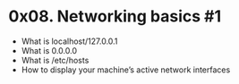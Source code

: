 # 0x08. Networking basics #1

- What is localhost/127.0.0.1
- What is 0.0.0.0
- What is /etc/hosts
- How to display your machine’s active network interfaces
